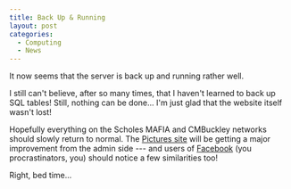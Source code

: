```yaml
---
title: Back Up & Running
layout: post
categories:
  - Computing
  - News
---
```

It now seems that the server is back up and running rather well.

I still can't believe, after so many times, that I haven't learned to back up SQL tables! Still, nothing can be done... I'm just glad that the website itself wasn't lost!

Hopefully everything on the Scholes MAFIA and CMBuckley networks should slowly return to normal. The [Pictures site](http://pictures.scholesmafia.co.uk) will be getting a major improvement from the admin side --- and users of [Facebook](http://facebook.com) (you procrastinators, you) should notice a few similarities too!

Right, bed time...
